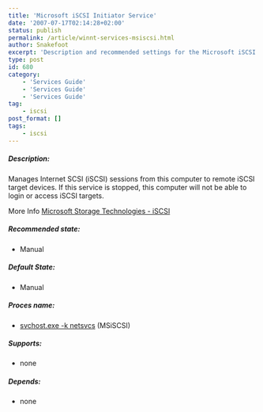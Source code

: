 ```yaml
---
title: 'Microsoft iSCSI Initiator Service'
date: '2007-07-17T02:14:28+02:00'
status: publish
permalink: /article/winnt-services-msiscsi.html
author: Snakefoot
excerpt: 'Description and recommended settings for the Microsoft iSCSI Initiator Service.'
type: post
id: 680
category:
    - 'Services Guide'
    - 'Services Guide'
    - 'Services Guide'
tag:
    - iscsi
post_format: []
tags:
    - iscsi
---
```

##### Description:

 Manages Internet SCSI (iSCSI) sessions from this computer to remote iSCSI target devices. If this service is stopped, this computer will not be able to login or access iSCSI targets.  
  
 More Info [Microsoft Storage Technologies - iSCSI](http://www.microsoft.com/windowsserver2003/technologies/storage/iscsi/default.mspx)
 
##### Recommended state:

- Manual

##### Default State:

- Manual

##### Proces name:

- [svchost.exe -k netsvcs](/article/winnt-services-wrapper.html) (MSiSCSI)

##### Supports:

- none

##### Depends:

- none